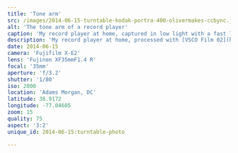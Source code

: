 ```yaml
---
title: 'Tone arm'
src: /images/2014-06-15-turntable-kodak-portra-400-olivermakes-ccbync.jpg
alt: 'The tone arm of a record player'
caption: 'My record player at home, captured in low light with a fast lens. This photo was re-processed with [VSCO Film 02](http://vsco.co/film) (Kodak Portra 400).'
description: 'My record player at home, processed with [VSCO Film 02](http://vsco.co/film) (Kodak Portra 400).'
date: 2014-06-15
camera: 'Fujifilm X-E2'
lens: 'Fujinon XF35mmF1.4 R'
focal: '35mm'
aperture: 'f/3.2'
shutter: '1/80'
iso: 2000
location: 'Adams Morgan, DC'
latitude: 38.9172
longitude: -77.04605
zoom: 15
quality: 75
aspect: '3:2'
unique_id: 2014-06-15:turntable-photo

---
```

